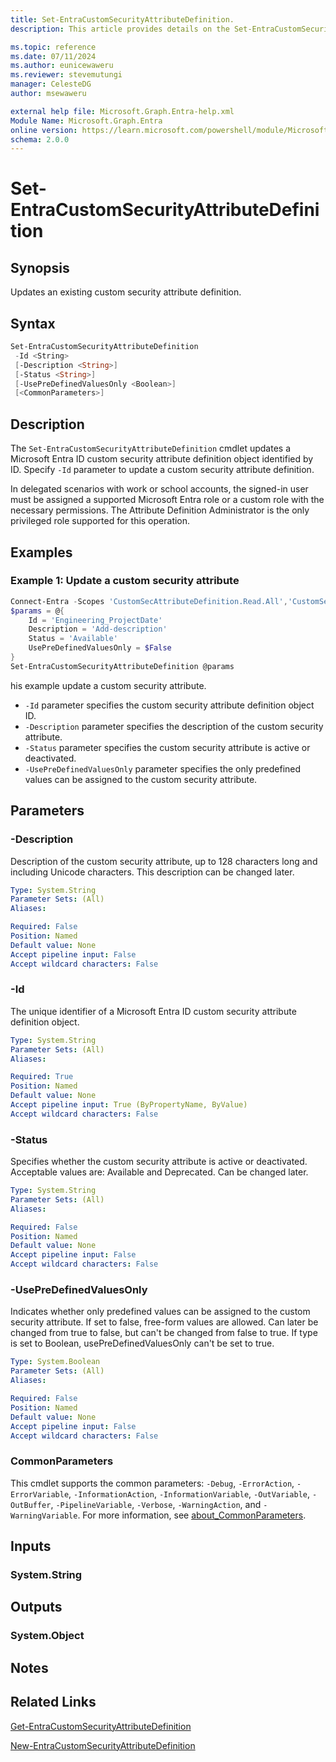 ```yaml
---
title: Set-EntraCustomSecurityAttributeDefinition.
description: This article provides details on the Set-EntraCustomSecurityAttributeDefinition command.

ms.topic: reference
ms.date: 07/11/2024
ms.author: eunicewaweru
ms.reviewer: stevemutungi
manager: CelesteDG
author: msewaweru

external help file: Microsoft.Graph.Entra-help.xml
Module Name: Microsoft.Graph.Entra
online version: https://learn.microsoft.com/powershell/module/Microsoft.Graph.Entra/Set-EntraCustomSecurityAttributeDefinition
schema: 2.0.0
---
```


# Set-EntraCustomSecurityAttributeDefinition

## Synopsis

Updates an existing custom security attribute definition.

## Syntax

```powershell
Set-EntraCustomSecurityAttributeDefinition 
 -Id <String> 
 [-Description <String>] 
 [-Status <String>]
 [-UsePreDefinedValuesOnly <Boolean>] 
 [<CommonParameters>]
```

## Description

The `Set-EntraCustomSecurityAttributeDefinition` cmdlet updates a Microsoft Entra ID custom security attribute definition object identified by ID. Specify `-Id` parameter to update a custom security attribute definition.

In delegated scenarios with work or school accounts, the signed-in user must be assigned a supported Microsoft Entra role or a custom role with the necessary permissions. The Attribute Definition Administrator is the only privileged role supported for this operation.

## Examples

### Example 1: Update a custom security attribute

```powershell
Connect-Entra -Scopes 'CustomSecAttributeDefinition.Read.All','CustomSecAttributeDefinition.ReadWrite.All'
$params = @{
    Id = 'Engineering_ProjectDate'
    Description = 'Add-description'
    Status = 'Available' 
    UsePreDefinedValuesOnly = $False
}
Set-EntraCustomSecurityAttributeDefinition @params
```

his example update a custom security attribute.

- `-Id` parameter specifies the custom security attribute definition object ID.
- `-Description` parameter specifies the description of the custom security attribute.
- `-Status` parameter specifies the custom security attribute is active or deactivated.
- `-UsePreDefinedValuesOnly` parameter specifies the only predefined values can be assigned to the custom security attribute.

## Parameters

### -Description

Description of the custom security attribute, up to 128 characters long and including Unicode characters. This description can be changed later.

```yaml
Type: System.String
Parameter Sets: (All)
Aliases:

Required: False
Position: Named
Default value: None
Accept pipeline input: False
Accept wildcard characters: False
```

### -Id

The unique identifier of a Microsoft Entra ID custom security attribute definition object.

```yaml
Type: System.String
Parameter Sets: (All)
Aliases:

Required: True
Position: Named
Default value: None
Accept pipeline input: True (ByPropertyName, ByValue)
Accept wildcard characters: False
```

### -Status

Specifies whether the custom security attribute is active or deactivated. Acceptable values are: Available and Deprecated. Can be changed later.

```yaml
Type: System.String
Parameter Sets: (All)
Aliases:

Required: False
Position: Named
Default value: None
Accept pipeline input: False
Accept wildcard characters: False
```

### -UsePreDefinedValuesOnly

Indicates whether only predefined values can be assigned to the custom security attribute. If set to false, free-form values are allowed. Can later be changed from true to false, but can't be changed from false to true. If type is set to Boolean, usePreDefinedValuesOnly can't be set to true.

```yaml
Type: System.Boolean
Parameter Sets: (All)
Aliases:

Required: False
Position: Named
Default value: None
Accept pipeline input: False
Accept wildcard characters: False
```

### CommonParameters

This cmdlet supports the common parameters: `-Debug`, `-ErrorAction`, `-ErrorVariable`, `-InformationAction`, `-InformationVariable`, `-OutVariable`, `-OutBuffer`, `-PipelineVariable`, `-Verbose`, `-WarningAction`, and `-WarningVariable`. For more information, see [about_CommonParameters](https://go.microsoft.com/fwlink/?LinkID=113216).

## Inputs

### System.String

## Outputs

### System.Object

## Notes

## Related Links

[Get-EntraCustomSecurityAttributeDefinition](Get-EntraCustomSecurityAttributeDefinition.md)

[New-EntraCustomSecurityAttributeDefinition](New-EntraCustomSecurityAttributeDefinition.md)
